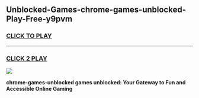 
## Unblocked-Games-chrome-games-unblocked-Play-Free-y9pvm
<h3>
<a href="https://premium76.site?title=chrome-games-unblocked&ref=21A">CLICK TO PLAY</a></h3>
<hr>

<h3>
<a href="https://premium76.site?title=chrome-games-unblocked&ref=21A">CLICK 2 PLAY</a>
  
</h3>

<a href="https://premium76.site?title=chrome-games-unblocked&ref=21A"><img src="https://clearcache.store/games.png"></a>


**chrome-games-unblocked games unblocked: Your Gateway to Fun and Accessible Online Gaming**
